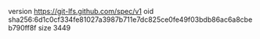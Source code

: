 version https://git-lfs.github.com/spec/v1
oid sha256:6d1c0cf334fe81027a3987b711e7dc825ce0fe49f03bdb86ac6a8cbeb790ff8f
size 3449
